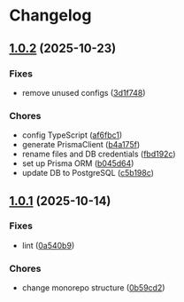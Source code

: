 # Changelog

## [1.0.2](https://github.com/ramadantu/budget-app/compare/backend-v1.0.1...backend-v1.0.2) (2025-10-23)


### Fixes

* remove unused configs ([3d1f748](https://github.com/ramadantu/budget-app/commit/3d1f7488578f5b9377def12f5f5da9f6ce67c2e9))


### Chores

* config TypeScript ([af6fbc1](https://github.com/ramadantu/budget-app/commit/af6fbc10b5e0d1383b989c74e4e8832fdb57c60e))
* generate PrismaClient ([b4a175f](https://github.com/ramadantu/budget-app/commit/b4a175faaf0b6652ae3144de94b78eb45854caa4))
* rename files and DB credentials ([fbd192c](https://github.com/ramadantu/budget-app/commit/fbd192caf50cf4ada882e3ab9534d299a88a845d))
* set up Prisma ORM ([b045d64](https://github.com/ramadantu/budget-app/commit/b045d64b3b56708c0dcae80670fab5959ed8a0c5))
* update DB to PostgreSQL ([c5b198c](https://github.com/ramadantu/budget-app/commit/c5b198cc776d5c693118c4ad5fa20d51f02c0e6e))

## [1.0.1](https://github.com/ramadantu/budget-app/compare/backend-v1.0.0...backend-v1.0.1) (2025-10-14)


### Fixes

* lint ([0a540b9](https://github.com/ramadantu/budget-app/commit/0a540b9e208cb19760e826fe35f61c3b4fcaaaa2))


### Chores

* change monorepo structure ([0b59cd2](https://github.com/ramadantu/budget-app/commit/0b59cd27d4ae79adca1a2217bc5c6a852ba605d2))
